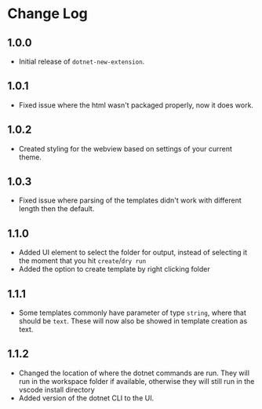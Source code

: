 # Change Log

## 1.0.0

- Initial release of `dotnet-new-extension`.

## 1.0.1

- Fixed issue where the html wasn't packaged properly, now it does work.

## 1.0.2

- Created styling for the webview based on settings of your current theme.

## 1.0.3

- Fixed issue where parsing of the templates didn't work with different length then the default.

## 1.1.0

- Added UI element to select the folder for output, instead of selecting it the moment that you hit `create`/`dry run`
- Added the option to create template by right clicking folder

## 1.1.1

- Some templates commonly have parameter of type `string`, where that should be `text`. These will now also be showed in template creation as text.

## 1.1.2

- Changed the location of where the dotnet commands are run. They will run in the workspace folder if available, otherwise they will still run in the vscode install directory
- Added version of the dotnet CLI to the UI.
